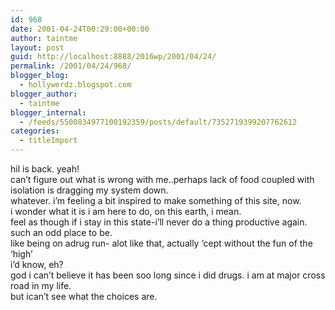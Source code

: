 ```yaml
---
id: 968
date: 2001-04-24T00:29:00+00:00
author: taintme
layout: post
guid: http://localhost:8888/2016wp/2001/04/24/
permalink: /2001/04/24/968/
blogger_blog:
  - hollywerdz.blogspot.com
blogger_author:
  - taintme
blogger_internal:
  - /feeds/5500834977100192359/posts/default/7352719399207762612
categories:
  - titleImport
---
```

hil is back. yeah!  
can&#8217;t figure out what is wrong with me..perhaps lack of food coupled with isolation is dragging my system down.  
whatever. i&#8217;m feeling a bit inspired to make something of this site, now.  
i wonder what it is i am here to do, on this earth, i mean.  
feel as though if i stay in this state-i&#8217;ll never do a thing productive again. such an odd place to be.  
like being on adrug run- alot like that, actually &#8216;cept without the fun of the &#8216;high&#8217;  
i&#8217;d know, eh?  
god i can&#8217;t believe it has been soo long since i did drugs. i am at major cross road in my life.  
but ican&#8217;t see what the choices are.